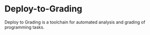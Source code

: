 # Deploy-to-Grading
Deploy to Grading is a toolchain for automated analysis and grading of programming tasks.

